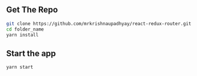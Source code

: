 ## Get The Repo

```bash
git clone https://github.com/mrkrishnaupadhyay/react-redux-router.git  folder_name
cd folder_name
yarn install
```

## Start the app

```bash
yarn start
```